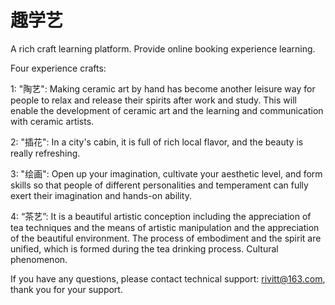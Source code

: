 # 趣学艺

A rich craft learning platform. Provide online booking experience learning.

Four experience crafts:

1: "陶艺": Making ceramic art by hand has become another leisure way for people to relax and release their spirits after work and study. This will enable the development of ceramic art and the learning and communication with ceramic artists.

2: "插花": In a city's cabin, it is full of rich local flavor, and the beauty is really refreshing.

3: "绘画": Open up your imagination, cultivate your aesthetic level, and form skills so that people of different personalities and temperament can fully exert their imagination and hands-on ability.

4: “茶艺”: It is a beautiful artistic conception including the appreciation of tea techniques and the means of artistic manipulation and the appreciation of the beautiful environment. The process of embodiment and the spirit are unified, which is formed during the tea drinking process. Cultural phenomenon.


If you have any questions, please contact technical support: rivitt@163.com, thank you for your support.
